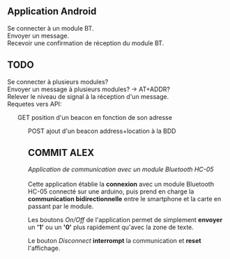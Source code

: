 ## Application Android
Se connecter à un module BT.</br>
Envoyer un message.</br>
Recevoir une confirmation de réception du module BT.</br>

## TODO
Se connecter à plusieurs modules?</br>
Envoyer un message à plusieurs modules? -> AT+ADDR?</br>
Relever le niveau de signal à la réception d'un message.</br>
Requetes vers API:</br>
<ul> GET position d'un beacon en fonction de son adresse</br>
<ul> POST ajout d'un beacon address+location à la BDD</br>

## COMMIT ALEX
_Application de communication avec un module Bluetooth HC-05_</br></br>
Cette application établie la **connexion** avec un module Bluetooth HC-05 connecté sur une arduino,
puis prend en charge la **communication bidirectionnelle** entre le smartphone et la carte en passant par le module.

Les boutons _On/Off_ de l'application permet de simplement **envoyer** un **'1'** ou un **'0'** plus rapidement qu'avec la zone de texte.

Le bouton _Disconnect_ **interrompt** la communication et **reset** l'affichage.
